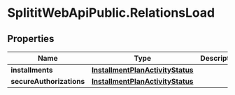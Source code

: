 # SplititWebApiPublic.RelationsLoad

## Properties

Name | Type | Description | Notes
------------ | ------------- | ------------- | -------------
**installments** | [**InstallmentPlanActivityStatus**](InstallmentPlanActivityStatus.md) |  | 
**secureAuthorizations** | [**InstallmentPlanActivityStatus**](InstallmentPlanActivityStatus.md) |  | 


